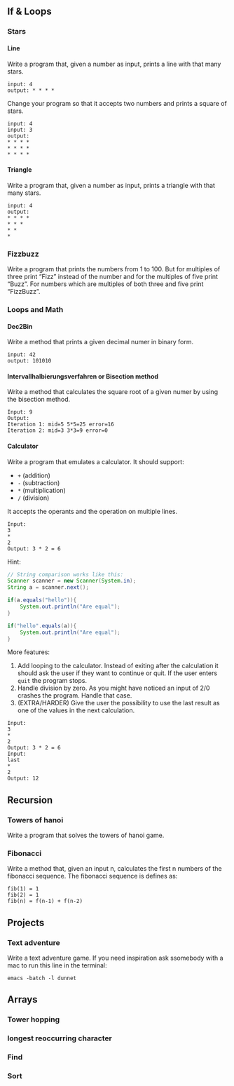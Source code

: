 ## If & Loops

### Stars

#### Line
Write a program that, given a number as input, prints a line with that many stars.
```
input: 4
output: * * * *
```
Change your program so that it accepts two numbers and prints a square of stars.
```
input: 4
input: 3
output: 
* * * *
* * * *
* * * *
```

#### Triangle
Write a program that, given a number as input, prints a triangle with that many stars.
```
input: 4
output: 
* * * *
* * *
* *
*
```

### Fizzbuzz
Write a program that prints the numbers from 1 to 100. But for multiples of three print “Fizz” instead of the number and for the multiples of five print “Buzz”. For numbers which are multiples of both three and five print “FizzBuzz”.

### Loops and Math

#### Dec2Bin
Write a method that prints a given decimal numer in binary form.
```
input: 42
output: 101010
```

#### Intervallhalbierungsverfahren or Bisection method
Write a method that calculates the square root of a given numer by using the bisection method.
```
Input: 9
Output:
Iteration 1: mid=5 5*5=25 error=16
Iteration 2: mid=3 3*3=9 error=0
```

#### Calculator
Write a program that emulates a calculator. 
It should support:
- ```+``` (addition)
- ```-``` (subtraction)
- ```*``` (multiplication)
- ```/``` (division)

It accepts the operants and the operation on multiple lines.
```
Input:
3
*
2
Output: 3 * 2 = 6
```
Hint:
```Java
// String comparison works like this:
Scanner scanner = new Scanner(System.in);
String a = scanner.next();

if(a.equals("hello")){
    System.out.println("Are equal");
}

if("hello".equals(a)){
    System.out.println("Are equal");
}
```
More features: 
1. Add looping to the calculator. Instead of exiting after the calculation it should ask the user if they want to continue or quit. If the user enters `quit` the program stops. 
2. Handle division by zero. As you might have noticed an input of 2/0 crashes the program. Handle that case.
3. (EXTRA/HARDER) Give the user the possibility to use the last result as one of the values in the next calculation.
```
Input:
3
*
2
Output: 3 * 2 = 6
Input:
last
*
2
Output: 12
```


## Recursion

### Towers of hanoi
Write a program that solves the towers of hanoi game.

### Fibonacci
Write a method that, given an input n, calculates the first n numbers of the fibonacci sequence.
The fibonacci sequence is defines as: 
```
fib(1) = 1
fib(2) = 1
fib(n) = f(n-1) + f(n-2)
```

## Projects

### Text adventure
Write a text adventure game. If you need inspiration ask ssomebody with a mac to run this line in the terminal:

```emacs -batch -l dunnet```


## Arrays

### Tower hopping
### longest reoccurring character
### Find 
### Sort



